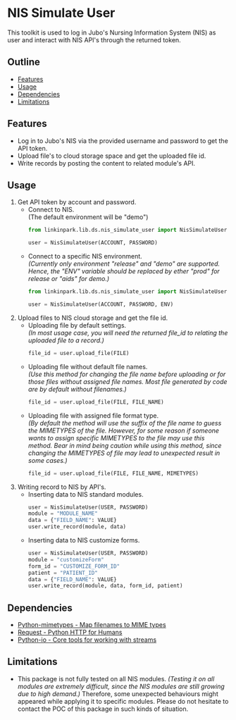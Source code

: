 # NIS Simulate User
This toolkit is used to log in Jubo's Nursing Information System (NIS) as 
user and interact with NIS API's through the returned token.

## Outline
- [Features](#features)
- [Usage](#usage)
- [Dependencies](#dependencies)
- [Limitations](#limitations)

## Features
- Log in to Jubo's NIS via the provided username and password to get the 
  API token.
- Upload file's to cloud storage space and get the uploaded file id.
- Write records by posting the content to related module's API.

## Usage
1. Get API token by account and password.
    * Connect to NIS. <br>
      (The default environment will be "demo")
      ```python
      from linkinpark.lib.ds.nis_simulate_user import NisSimulateUser
      
      user = NisSimulateUser(ACCOUNT, PASSWORD)
      ```
    * Connect to a specific NIS environment. <br> 
      *(Currently only environment "release" and "demo" are supported. 
      Hence, the "ENV" variable should be replaced by ether "prod" for 
      release or "aids" for demo.)*
      ```python
      from linkinpark.lib.ds.nis_simulate_user import NisSimulateUser
      
      user = NisSimulateUser(ACCOUNT, PASSWORD, ENV)
      ```
2. Upload files to NIS cloud storage and get the file id.
    * Uploading file by default settings. <br>
      *(In most usage case, you will need the returned file_id to relating 
      the uploaded file to a record.)*
      ```python
      file_id = user.upload_file(FILE)
      ```
    * Uploading file without default file names. <br>
      *(Use this method for changing the file name before uploading or for 
      those files without assigned file names. Most file generated by code 
      are by default without filenames.)*
      ```python
      file_id = user.upload_file(FILE, FILE_NAME)
      ```
    * Uploading file with assigned file format type. <br>
      *(By default the method will use the suffix of the file name to guess 
      the MIMETYPES of the file. However, for some reason if someone wants 
      to assign specific MIMETYPES to the file may use this method. Bear in 
      mind being caution while using this method, since changing the 
      MIMETYPES of file may lead to unexpected result in some cases.)*
      ```python
      file_id = user.upload_file(FILE, FILE_NAME, MIMETYPES)
      ```
3. Writing record to NIS by API's.
    * Inserting data to NIS standard modules.
      ```python
      user = NisSimulateUser(USER, PASSWORD)
      module = "MODULE_NAME"
      data = {"FIELD_NAME": VALUE}
      user.write_record(module, data)
      ```
    * Inserting data to NIS customize forms.
      ```python
      user = NisSimulateUser(USER, PASSWORD)
      module = "customizeForm"
      form_id = "CUSTOMIZE_FORM_ID"
      patient = "PATIENT_ID"
      data = {"FIELD_NAME": VALUE}
      user.write_record(module, data, form_id, patient)
      ```
## Dependencies
- [Python-mimetypes - Map filenames to MIME types](https://docs.python.org/3.7/library/mimetypes.html)
- [Request - Python HTTP for Humans](https://pypi.org/project/requests/)
- [Python-io - Core tools for working with streams](https://docs.python.org/3.7/library/io.html)

## Limitations
- This package is not fully tested on all NIS modules. *(Testing it on all 
  modules are extremely difficult, since the NIS modules are still growing 
  due to high demand.)* Therefore, some unexpected behaviours might 
  appeared while applying it to specific modules. Please do not hesitate to 
  contact the POC of this package in such kinds of situation.   